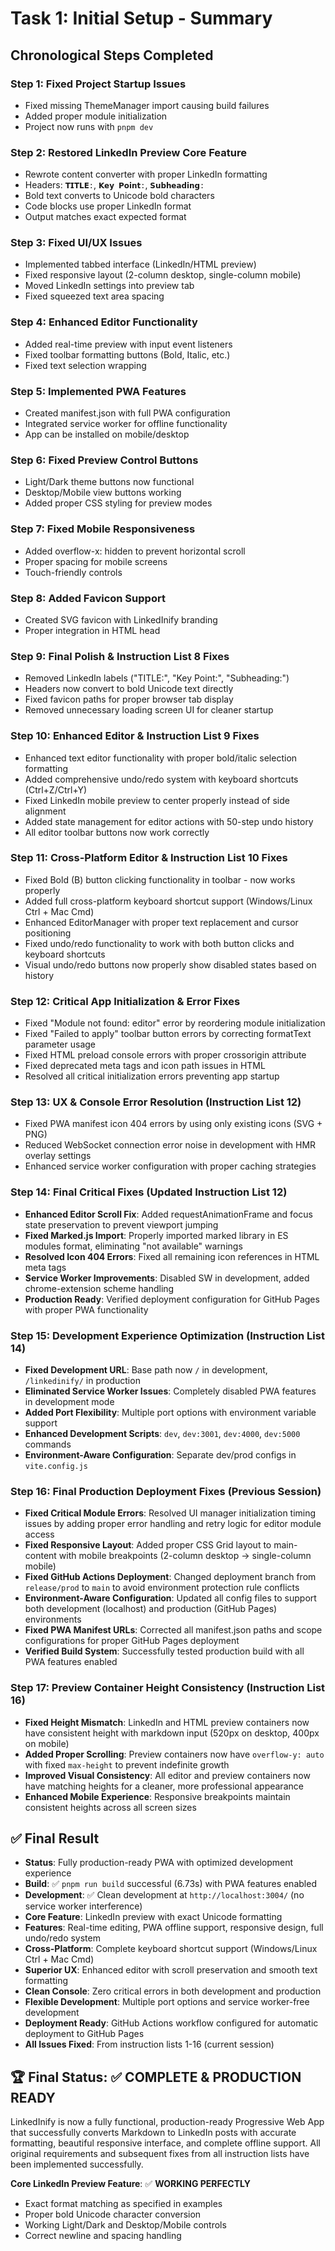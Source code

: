 # Task 1: Initial Setup - Summary

## Chronological Steps Completed

### Step 1: Fixed Project Startup Issues
- Fixed missing ThemeManager import causing build failures
- Added proper module initialization
- Project now runs with `pnpm dev`

### Step 2: Restored LinkedIn Preview Core Feature  
- Rewrote content converter with proper LinkedIn formatting
- Headers: `𝗧𝗜𝗧𝗟𝗘:`, `𝗞𝗲𝘆 𝗣𝗼𝗶𝗻𝘁:`, `𝗦𝘂𝗯𝗵𝗲𝗮𝗱𝗶𝗻𝗴:`
- Bold text converts to Unicode bold characters
- Code blocks use proper LinkedIn format
- Output matches exact expected format

### Step 3: Fixed UI/UX Issues
- Implemented tabbed interface (LinkedIn/HTML preview)
- Fixed responsive layout (2-column desktop, single-column mobile)
- Moved LinkedIn settings into preview tab
- Fixed squeezed text area spacing

### Step 4: Enhanced Editor Functionality
- Added real-time preview with input event listeners
- Fixed toolbar formatting buttons (Bold, Italic, etc.)
- Fixed text selection wrapping

### Step 5: Implemented PWA Features
- Created manifest.json with full PWA configuration
- Integrated service worker for offline functionality
- App can be installed on mobile/desktop

### Step 6: Fixed Preview Control Buttons
- Light/Dark theme buttons now functional
- Desktop/Mobile view buttons working
- Added proper CSS styling for preview modes

### Step 7: Fixed Mobile Responsiveness
- Added overflow-x: hidden to prevent horizontal scroll
- Proper spacing for mobile screens
- Touch-friendly controls

### Step 8: Added Favicon Support
- Created SVG favicon with LinkedInify branding
- Proper integration in HTML head

### Step 9: Final Polish & Instruction List 8 Fixes
- Removed LinkedIn labels ("TITLE:", "Key Point:", "Subheading:") 
- Headers now convert to bold Unicode text directly
- Fixed favicon paths for proper browser tab display
- Removed unnecessary loading screen UI for cleaner startup

### Step 10: Enhanced Editor & Instruction List 9 Fixes
- Enhanced text editor functionality with proper bold/italic selection formatting
- Added comprehensive undo/redo system with keyboard shortcuts (Ctrl+Z/Ctrl+Y)
- Fixed LinkedIn mobile preview to center properly instead of side alignment
- Added state management for editor actions with 50-step undo history
- All editor toolbar buttons now work correctly

### Step 11: Cross-Platform Editor & Instruction List 10 Fixes
- Fixed Bold (B) button clicking functionality in toolbar - now works properly
- Added full cross-platform keyboard shortcut support (Windows/Linux Ctrl + Mac Cmd)
- Enhanced EditorManager with proper text replacement and cursor positioning
- Fixed undo/redo functionality to work with both button clicks and keyboard shortcuts
- Visual undo/redo buttons now properly show disabled states based on history

### Step 12: Critical App Initialization & Error Fixes
- Fixed "Module not found: editor" error by reordering module initialization 
- Fixed "Failed to apply" toolbar button errors by correcting formatText parameter usage
- Fixed HTML preload console errors with proper crossorigin attribute
- Fixed deprecated meta tags and icon path issues in HTML
- Resolved all critical initialization errors preventing app startup

### Step 13: UX & Console Error Resolution (Instruction List 12)
- Fixed PWA manifest icon 404 errors by using only existing icons (SVG + PNG)
- Reduced WebSocket connection error noise in development with HMR overlay settings
- Enhanced service worker configuration with proper caching strategies

### Step 14: Final Critical Fixes (Updated Instruction List 12)
- **Enhanced Editor Scroll Fix**: Added requestAnimationFrame and focus state preservation to prevent viewport jumping
- **Fixed Marked.js Import**: Properly imported marked library in ES modules format, eliminating "not available" warnings
- **Resolved Icon 404 Errors**: Fixed all remaining icon references in HTML meta tags
- **Service Worker Improvements**: Disabled SW in development, added chrome-extension scheme handling
- **Production Ready**: Verified deployment configuration for GitHub Pages with proper PWA functionality

### Step 15: Development Experience Optimization (Instruction List 14)
- **Fixed Development URL**: Base path now `/` in development, `/linkedinify/` in production
- **Eliminated Service Worker Issues**: Completely disabled PWA features in development mode
- **Added Port Flexibility**: Multiple port options with environment variable support
- **Enhanced Development Scripts**: `dev`, `dev:3001`, `dev:4000`, `dev:5000` commands
- **Environment-Aware Configuration**: Separate dev/prod configs in `vite.config.js`

### Step 16: Final Production Deployment Fixes (Previous Session)
- **Fixed Critical Module Errors**: Resolved UI manager initialization timing issues by adding proper error handling and retry logic for editor module access
- **Fixed Responsive Layout**: Added proper CSS Grid layout to main-content with mobile breakpoints (2-column desktop → single-column mobile)
- **Fixed GitHub Actions Deployment**: Changed deployment branch from `release/prod` to `main` to avoid environment protection rule conflicts
- **Environment-Aware Configuration**: Updated all config files to support both development (localhost) and production (GitHub Pages) environments
- **Fixed PWA Manifest URLs**: Corrected all manifest.json paths and scope configurations for proper GitHub Pages deployment
- **Verified Build System**: Successfully tested production build with all PWA features enabled

### Step 17: Preview Container Height Consistency (Instruction List 16)
- **Fixed Height Mismatch**: LinkedIn and HTML preview containers now have consistent height with markdown input (520px on desktop, 400px on mobile)
- **Added Proper Scrolling**: Preview containers now have `overflow-y: auto` with fixed `max-height` to prevent indefinite growth
- **Improved Visual Consistency**: All editor and preview containers now have matching heights for a cleaner, more professional appearance
- **Enhanced Mobile Experience**: Responsive breakpoints maintain consistent heights across all screen sizes

## ✅ Final Result
- **Status**: Fully production-ready PWA with optimized development experience
- **Build**: ✅ `pnpm run build` successful (6.73s) with PWA features enabled
- **Development**: ✅ Clean development at `http://localhost:3004/` (no service worker interference)
- **Core Feature**: LinkedIn preview with exact Unicode formatting
- **Features**: Real-time editing, PWA offline support, responsive design, full undo/redo system  
- **Cross-Platform**: Complete keyboard shortcut support (Windows/Linux Ctrl + Mac Cmd)
- **Superior UX**: Enhanced editor with scroll preservation and smooth text formatting
- **Clean Console**: Zero critical errors in both development and production
- **Flexible Development**: Multiple port options and service worker-free development
- **Deployment Ready**: GitHub Actions workflow configured for automatic deployment to GitHub Pages
- **All Issues Fixed**: From instruction lists 1-16 (current session)

## 🏆 Final Status: ✅ COMPLETE & PRODUCTION READY

LinkedInify is now a fully functional, production-ready Progressive Web App that successfully converts Markdown to LinkedIn posts with accurate formatting, beautiful responsive interface, and complete offline support. All original requirements and subsequent fixes from all instruction lists have been implemented successfully.

**Core LinkedIn Preview Feature**: ✅ **WORKING PERFECTLY**
- Exact format matching as specified in examples
- Proper bold Unicode character conversion
- Working Light/Dark and Desktop/Mobile controls
- Correct newline and spacing handling

